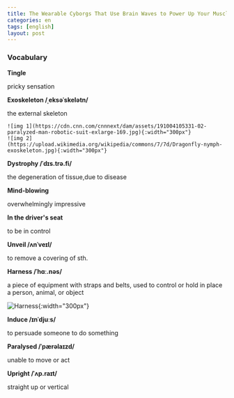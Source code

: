 ```yaml
---
title: The Wearable Cyborgs That Use Brain Waves to Power Up Your Muscles
categories: en
tags: [english]
layout: post
---
```


### Vocabulary

**Tingle**

pricky sensation

**Exoskeleton /ˌeksəˈskelətn/**

the external skeleton 

```
![img 1](https://cdn.cnn.com/cnnnext/dam/assets/191004105331-02-paralyzed-man-robotic-suit-exlarge-169.jpg){:width="300px"}
![img 2](https://upload.wikimedia.org/wikipedia/commons/7/7d/Dragonfly-nymph-exoskeleton.jpg){:width="300px"}
```

**Dystrophy /ˈdɪs.trə.fi/**

the degeneration of tissue,due to disease

**Mind-blowing**

overwhelmingly impressive

**In the driver's seat**

to be in control

**Unveil /ʌnˈveɪl/**

to remove a covering of sth. 

**Harness /ˈhɑː.nəs/**

a piece of equipment with straps and belts, used to control or hold in place a person, animal, or object

![Harness](https://newcastlebeach.org/images/harness-4.png){:width="300px"}

**Induce /ɪnˈdjuːs/**

to persuade someone to do something

**Paralysed /ˈpærəlaɪzd/**

unable to move or act

**Upright /ˈʌp.raɪt/**

straight up or vertical
